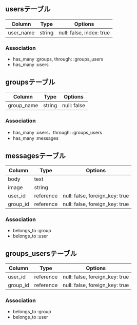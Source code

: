## usersテーブル
|Column|Type|Options|
|------|----|-------|
|user_name|string|null: false, index: true|

### Association
- has_many :groups, through: :groups_users
- has_many :users


## groupsテーブル
|Column|Type|Options|
|------|----|-------|
|group_name|string|null: false|

### Association
- has_many :users、through: :groups_users
- has_many :messages


## messagesテーブル
|Column|Type|Options|
|------|----|-------|
|body|text||
|image|string||
|user_id|reference|null: false, foreign_key: true|
|group_id|reference|null: false, foreign_key: true|

### Association
- belongs_to :group
- belongs_to :user


## groups_usersテーブル
|Column|Type|Options|
|------|----|-------|
|user_id|reference|null: false, foreign_key: true|
|group_id|reference|null: false, foreign_key: true|

### Association
- belongs_to :group
- belongs_to :user 

